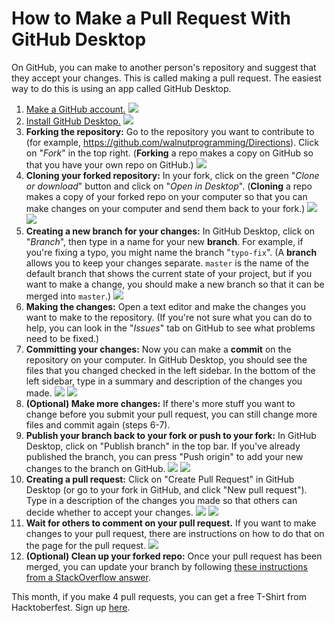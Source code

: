 # How to Make a Pull Request With GitHub Desktop

On GitHub, you can make to another person's repository and suggest that they accept your changes. This is called making a pull request. The easiest way to do this is using an app called GitHub Desktop. 

1. [Make a GitHub account.](https://github.com/) 
![](img/1.png)
2. [Install GitHub Desktop.](https://desktop.github.com)
![](img/2.png)
3. **Forking the repository:** Go to the repository you want to contribute to (for example, <https://github.com/walnutprogramming/Directions>). Click on "*Fork*" in the top right. (**Forking** a repo makes a copy on GitHub so that you have your own repo on GitHub.)
![](img/3.png)
4. **Cloning your forked repository:** In your fork, click on the green "*Clone or download*" button and click on "*Open in Desktop*". (**Cloning** a repo makes a copy of your forked repo on your computer so that you can make changes on your computer and send them back to your fork.) 
![](img/4.png)
![](img/4b.png)
5. **Creating a new branch for your changes:** In GitHub Desktop, click on "*Branch*", then type in a name for your new **branch**. For example, if you're fixing a typo, you might name the branch "`typo-fix`". (A **branch** allows you to keep your changes separate. `master` is the name of the default branch that shows the current state of your project, but if you want to make a change, you should make a new branch so that it can be merged into `master`.)
![](img/5.png)
6. **Making the changes:** Open a text editor and make the changes you want to make to the repository. (If you're not sure what you can do to help, you can look in the "*Issues*" tab on GitHub to see what problems need to be fixed.)
7. **Committing your changes:** Now you can make a **commit** on the repository on your computer. In GitHub Desktop, you should see the files that you changed checked in the left sidebar. In the bottom of the left sidebar, type in a summary and description of the changes you made. 
![](img/7.png)
![](img/7b.png)
8. **(Optional) Make more changes:** If there's more stuff you want to change before you submit your pull request, you can still change more files and commit again (steps 6-7).
9. **Publish your branch back to your fork or push to your fork:** In GitHub Desktop, click on "Publish branch" in the top bar. If you've already published the branch, you can press "Push origin" to add your new changes to the branch on GitHub. 
![](img/9.png)
![](img/9b.png)
10. **Creating a pull request:** Click on "Create Pull Request" in GitHub Desktop (or go to your fork in GitHub, and click "New pull request"). Type in a description of the changes you made so that others can decide whether to accept your changes. 
![](img/10.png)
![](img/10b.png)
11. **Wait for others to comment on your pull request.** If you want to make changes to your pull request, there are instructions on how to do that on the page for the pull request. 
![](img/11.png)
12. **(Optional) Clean up your forked repo:** Once your pull request has been merged, you can update your branch by following [these instructions from a StackOverflow answer](https://stackoverflow.com/questions/46110615/how-to-sync-your-forked-repo-with-original-repo-in-github-desktop/53538020#53538020).

This month, if you make 4 pull requests, you can get a free T-Shirt from Hacktoberfest. Sign up [here](https://hacktoberfest.digitalocean.com/).
